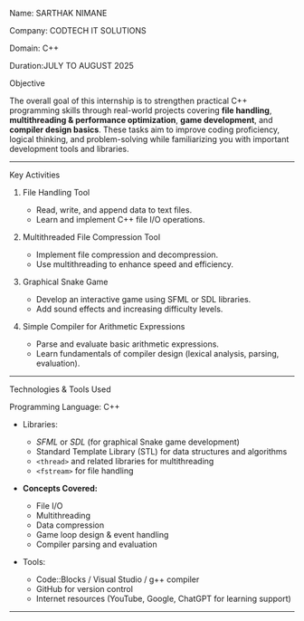 Name: SARTHAK NIMANE

Company: CODTECH IT SOLUTIONS 

Domain: C++

Duration:JULY TO AUGUST 2025


 Objective

The overall goal of this internship is to strengthen practical C++ programming skills through real-world projects covering **file handling**, **multithreading & performance optimization**, **game development**, and **compiler design basics**. These tasks aim to improve coding proficiency, logical thinking, and problem-solving while familiarizing you with important development tools and libraries.

---

Key Activities

1. File Handling Tool

   * Read, write, and append data to text files.
   * Learn and implement C++ file I/O operations.

2. Multithreaded File Compression Tool

   * Implement file compression and decompression.
   * Use multithreading to enhance speed and efficiency.
    
3. Graphical Snake Game

   * Develop an interactive game using SFML or SDL libraries.
   * Add sound effects and increasing difficulty levels.

4. Simple Compiler for Arithmetic Expressions

   * Parse and evaluate basic arithmetic expressions.
   * Learn fundamentals of compiler design (lexical analysis, parsing, evaluation).

---

Technologies & Tools Used

Programming Language: C++
* Libraries:

  * *SFML* or *SDL* (for graphical Snake game development)
  * Standard Template Library (STL) for data structures and algorithms
  * `<thread>` and related libraries for multithreading
  * `<fstream>` for file handling
* **Concepts Covered:**

  * File I/O
  * Multithreading
  * Data compression
  * Game loop design & event handling
  * Compiler parsing and evaluation
* Tools:

  * Code::Blocks / Visual Studio / g++ compiler
  * GitHub for version control
  * Internet resources (YouTube, Google, ChatGPT for learning support)

---
